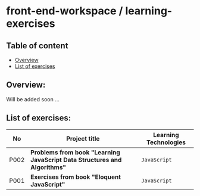 # front-end-workspace / learning-exercises 

## Table of content
- [Overview](#overview)
- [List of exercises](#list-of-exercises)

## Overview:  

Will be added soon ...

## List of exercises:  

No | Project title | Learning Technologies |
---- | ---- | ---- 
P002 | **Problems from book "Learning JavaScript Data Structures and Algorithms"** | `JavaScript`  
P001 | **Exercises from book "Eloquent JavaScript"** | `JavaScript` 